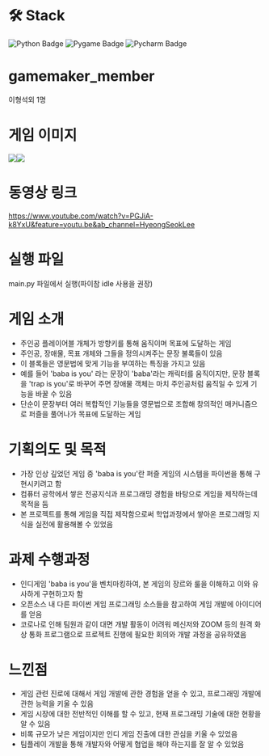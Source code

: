 # 🛠 Stack
![Python Badge](https://img.shields.io/badge/-Python-blue?style=flat=square&logo=python&logoColor=white)
![Pygame Badge](https://img.shields.io/badge/-Pygame-darkblue?style=flat=square&logo=python&logoColor=white)
![Pycharm Badge](https://img.shields.io/badge/-Pycharm-000000?style=flat=square&logo=pycharm&logoColor=white)

# gamemaker_member
이형석외 1명

# 게임 이미지
<img src = 'https://user-images.githubusercontent.com/75819612/218740472-1e1b72e5-c7e2-46cc-9784-7c0cd2ea941c.png'><img src = 'https://user-images.githubusercontent.com/75819612/218740467-ead31c45-7f37-4d8d-b33f-4fa85222c921.png'>

# 동영상 링크 
https://www.youtube.com/watch?v=PGJiA-k8YxU&feature=youtu.be&ab_channel=HyeongSeokLee

# 실행 파일
main.py 파일에서 실행(파이참 idle 사용을 권장)

# 게임 소개
- 주인공 플레이어블 개체가 방향키를 통해 움직이며 목표에 도달하는 게임
- 주인공, 장애물, 목표 개체와 그들을 정의시켜주는 문장 불록들이 있음
- 이 블록들은 영문법에 맞게 기능을 부여하는 특징을 가지고 있음
- 예를 들어 'baba is you' 라는 문장이 'baba'라는 캐릭터를 움직이지만, 문장 블록을 'trap is you'로 바꾸어 주면 장애물 객체는 마치 주인공처럼 움직일 수 있게 기능을 바꿀 수 있음
- 단순이 문장부터 여러 복합적인 기능들을 영문법으로 조합해 창의적인 매커니즘으로 퍼즐을 풀어나가 목표에 도달하는 게임

# 기획의도 및 목적
- 가장 인상 깊었던 게임 중 'baba is you'란 퍼즐 게임의 시스템을 파이썬을 통해 구현시키려고 함
- 컴퓨터 공학에서 쌓은 전공지식과 프로그래밍 경험을 바탕으로 게임을 제작하는데 목적을 둠
- 본 프로젝트를 통해 게임을 직접 제작함으로써 학업과정에서 쌓아온 프로그래밍 지식을 실전에 활용해볼 수 있었음

# 과제 수행과정
- 인디게임 'baba is you'을 벤치마킹하여, 본 게임의 장르와 룰을 이해하고 이와 유사하게 구현하고자 함
- 오픈소스 내 다른 파이썬 게임 프로그래밍 소스들을 참고하여 게임 개발에 아이디어를 얻음
- 코로나로 인해 팀원과 같이 대면 개발 활동이 어려워 메신저와 ZOOM 등의 원격 화상 통화 프로그램으로 프로젝트 진행에 필요한 회의와 개발 과정을 공유하였음

# 느낀점
- 게임 관련 진로에 대해서 게임 개발에 관한 경험을 얻을 수 있고, 프로그래밍 개발에 관한 능력을 키울 수 있음
- 게임 시장에 대한 전반적인 이해를 할 수 있고, 현재 프로그래밍 기술에 대한 현황을 알 수 있음
- 비록 규모가 낮은 게임이지만 인디 게임 진출에 대한 관심을 키울 수 있었음
- 팀플레이 개발을 통해 개발자와 어떻게 협업을 해야 하는지를 잘 알 수 있었음
